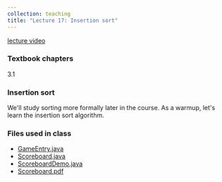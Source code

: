 ```yaml
---
collection: teaching
title: "Lecture 17: Insertion sort"
---
```


[lecture video](https://youtu.be/qdftf4Vs5Bo)

### Textbook chapters
3.1

### Insertion sort

We'll study sorting more formally later in the course. As a warmup, let's learn
the insertion sort algorithm.

### Files used in class
* [GameEntry.java](https://lgw2.github.io/teaching/csci132-fall-2022/lectures/GameEntry.java)
* [Scoreboard.java](https://lgw2.github.io/teaching/csci132-fall-2022/lectures/Scoreboard.java)
* [ScoreboardDemo.java](https://lgw2.github.io/teaching/csci132-fall-2022/lectures/ScoreboardDemo.java)
* [Scoreboard.pdf](https://lgw2.github.io/teaching/csci132-fall-2022/lectures/Scoreboard.pdf)
